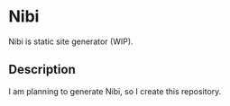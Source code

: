 # Nibi
Nibi is static site generator (WIP).

## Description
I am planning to generate Nibi, so I create this repository.